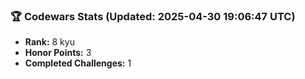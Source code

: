 ### 🏆 Codewars Stats (Updated: 2025-04-30 19:06:47 UTC)

- **Rank:** 8 kyu
- **Honor Points:** 3
- **Completed Challenges:** 1
